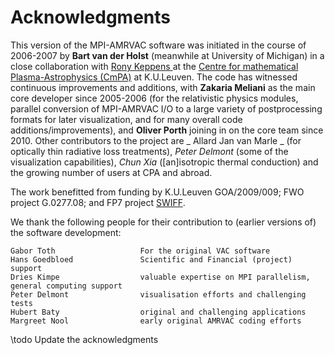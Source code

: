# Acknowledgments

This version of the MPI-AMRVAC software was initiated in the course of 2006-2007
by **Bart van der Holst** (meanwhile at University of Michigan) in a close
collaboration with [Rony Keppens ](http://perswww.kuleuven.be/~u0016541) at the
[Centre for mathematical Plasma-Astrophysics (CmPA)](https://wis.kuleuven.be/CmPA)
at K.U.Leuven. The code has witnessed continuous improvements and additions,
with **Zakaria Meliani** as the main core developer since 2005-2006 (for the
relativistic physics modules, parallel conversion of MPI-AMRVAC I/O to a large
variety of postprocessing formats for later visualization, and for many overall
code additions/improvements), and **Oliver Porth** joining in on the core team
since 2010. Other contributors to the project are _ Allard Jan van Marle _ (for
optically thin radiative loss treatments), _Peter Delmont_ (some of the
visualization capabilities), _Chun Xia_ ([an]isotropic thermal conduction) and
the growing number of users at CPA and abroad.

The work benefitted from funding by K.U.Leuven GOA/2009/009; FWO project
G.0277.08; and FP7 project [SWIFF](http://swiff.eu).

We thank the following people for their contribution to (earlier versions of)
the software development:

    Gabor Toth                   For the original VAC software
    Hans Goedbloed               Scientific and Financial (project) support
    Dries Kimpe                  valuable expertise on MPI parallelism, general computing support
    Peter Delmont                visualisation efforts and challenging tests
    Hubert Baty                  original and challenging applications
    Margreet Nool                early original AMRVAC coding efforts

\todo Update the acknowledgments
